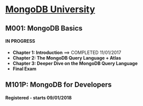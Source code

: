 # [MongoDB University](https://university.mongodb.com/ "Visit MongoDB University")

## M001: MongoDB Basics
#### IN PROGRESS
- **Chapter 1: Introduction** ==> COMPLETED 11/01/2017
- **Chapter 2: The MongoDB Query Language + Atlas**
- **Chapter 3: Deeper Dive on the MongoDB Query Language**
- **Final Exam**

## M101P: MongoDB for Developers
#### Registered - starts 09/01/2018
